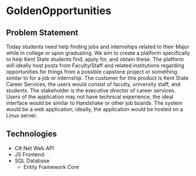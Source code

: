 # GoldenOpportunities

## Problem Statement

Today students need help finding jobs and internships related to their Major while in college or upon graduating. 
We aim to create a platform specifically to help Kent State students find, apply for, and obtain these. The platform 
will ideally host posts from Faculty/Staff and related institutions regarding opportunities for things from a 
possible capstone project or something similar to for a job or internship. The customer for this product is Kent State 
Career Services, the users would consist of faculty, university staff, and students. The stakeholder is the executive 
director of career services. Users of the application may not have technical experience, the ideal interface would be 
similar to Handshake or other job boards. The system would be a web application, ideally, the application would be 
hosted on a Linux server.

## Technologies

- C#.Net Web API
- JS Frontend
- SQL Database
  - Entity Framework Core
